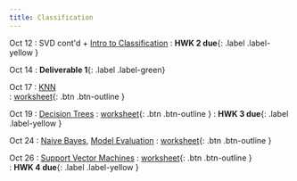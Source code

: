 ```yaml
---
title: Classification
---
```


Oct 12 
: SVD cont'd + [Intro to Classification](https://github.com/gallettilance/CS506-Fall2022/raw/master/slides/10_Classification_KNN.pdf) 
    : **HWK 2 due**{: .label .label-yellow } 

Oct 14 
: **Deliverable 1**{: .label .label-green} 

Oct 17 
: [KNN](https://github.com/gallettilance/CS506-Fall2022/raw/master/slides/10_Classification_KNN.pdf)  
  : [worksheet](https://raw.githubusercontent.com/gallettilance/CS506-Fall2022/master/worksheets/worksheet_09.ipynb){: .btn .btn-outline } 

Oct 19 
: [Decision Trees](https://github.com/gallettilance/CS506-Fall2022/raw/master/slides/11_Decision_Trees.pdf) 
  : [worksheet](https://raw.githubusercontent.com/gallettilance/CS506-Fall2022/master/worksheets/worksheet_10.ipynb){: .btn .btn-outline } 
    : **HWK 3 due**{: .label .label-yellow } 

Oct 24 
: [Naive Bayes](https://github.com/gallettilance/CS506-Fall2022/raw/master/slides/12_Naive_Bayes.pdf), [Model Evaluation](https://github.com/gallettilance/CS506-Fall2022/raw/master/slides/13_Model_Evaluation_and_Ensemble_Methods.pdf) 
  : [worksheet](https://raw.githubusercontent.com/gallettilance/CS506-Fall2022/master/worksheets/worksheet_11.ipynb){: .btn .btn-outline } 

Oct 26 
: [Support Vector Machines](https://github.com/gallettilance/CS506-Fall2022/raw/master/slides/14_Support_Vector_Machines.pdf) 
  : [worksheet](https://raw.githubusercontent.com/gallettilance/CS506-Fall2022/master/worksheets/worksheet_12.ipynb){: .btn .btn-outline }  
    : **HWK 4 due**{: .label .label-yellow } 